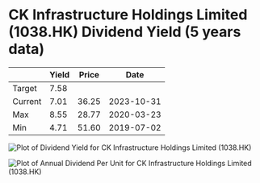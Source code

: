 # CK Infrastructure Holdings Limited (1038.HK) Dividend Yield (5 years data)

|     | Yield   | Price | Date       |
|-----|---------|-------|------------|
| Target | 7.58 |  |  |
| Current | 7.01 | 36.25  | 2023-10-31 |
| Max | 8.55 | 28.77  | 2020-03-23 |
| Min | 4.71 | 51.60  | 2019-07-02 |

![Plot of Dividend Yield for CK Infrastructure Holdings Limited (1038.HK)](1038_div_5.png)

![Plot of Annual Dividend Per Unit for CK Infrastructure Holdings Limited (1038.HK)](1038_yearly_dpu.png)
